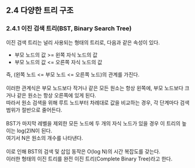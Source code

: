 ## 2.4 다양한 트리 구조

### 2.4.1 이진 검색 트리(BST, Binary Search Tree)
이진 검색 트리는 널리 사용되는 형태의 트리로, 다음과 같은 속성이 있다.
- 부모 노드의 값 >= 왼쪽 자식 노드의 값
- 부모 노드의 값 <= 오른쪽 자식 노드의 값

즉, (왼쪽 노드 <= 부모 노드 <= 오른쪽 노드)의 관계를 가진다.
<br>
<br>
이러한 관계식은 부모 노드보다 작거나 같은 모든 원소는 항상 왼쪽에, 부모 노드보다 크거나 같은 원소는 항상 오른쪽에 있게 된다.
<br>
따라서 원소 검색을 위해 루트 노드부터 차례대로 값을 비교하는 경우, 각 단계마다 검색 범위가 절반으로 줄어든다.
<br>
<br>
BST가 마지막 레벨을 제외한 모든 노드에 두 개의 자식 노드가 있을 경우 이 트리의 높이는 log(2)N이 된다.
<br>
여기서 N은 원소의 개수를 나타낸다.
<br>
<br>
이로 인해 BST의 검색 및 삽입 동작은 O(log N)의 시간 복잡도를 갖는다.
<br>
이러한 형태의 이진 트리를 완전 이진 트리(Complete Binary Tree)라고 한다.
